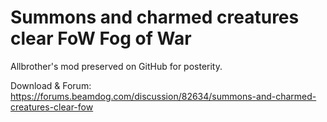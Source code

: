 # Summons and charmed creatures clear FoW Fog of War 
Allbrother's mod preserved on GitHub for posterity.

Download & Forum: https://forums.beamdog.com/discussion/82634/summons-and-charmed-creatures-clear-fow

